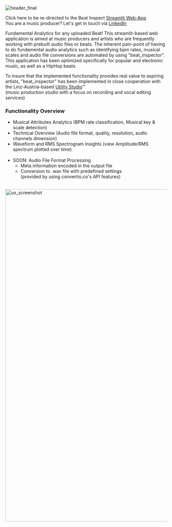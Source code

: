 ![header_final](https://user-images.githubusercontent.com/82606558/163090911-3c6c7484-2d61-4e1c-89e8-cd70ebae5947.png)


Click here to be re-directed to the Beat Inspect [Streamlit Web-App](https://share.streamlit.io/stefanrmmr/beatinspect/main)<br/>
You are a music producer? Let's get in touch via [LinkedIn](https://www.linkedin.com/in/stefanrmmr/)

Fundamental Analytics for any uploaded Beat!
This streamlit-based web application is aimed at music producers and artists who are frequently working with prebuilt audio files or beats. The inherent pain-point of having to do fundamental audio analytics such as identifying bpm rates, musical scales and audio file conversions are automated by using "beat_inspector". This application has been optimized specifically for popular and electronic music, as well as a HipHop beats.

To insure that the implemented functionality provides real value to aspiring artists, "beat_inspector" has been implemented in close cooperation with the Linz-Austria-based [Utility Studio](https://utility-studio.com/)™ <br/>(music production studio with a focus on recording and vocal editing services)


### Functionality Overview
- Musical Attributes Analytics (BPM rate classification, Musical key & scale detection)
- Technical Overview (Audio file format, quality, resolution, audio channels dimension)
- Waveform and RMS Spectrogram Insights (view Amplitude/RMS spectrum plotted over time)<br/><br/>
- SOON: Audio File Format Processing
  - Meta information encoded in the output file
  - Conversion to .wav file with predefined settings<br/>(provided by using convertio.co's API features)<br/><br/>

<img width="1036" alt="ux_screenshot" src="https://user-images.githubusercontent.com/82606558/163571878-aca8b2a8-ca24-4992-be74-71452bb8fa61.png">
